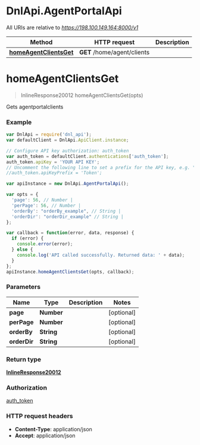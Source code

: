 # DnlApi.AgentPortalApi

All URIs are relative to *https://198.100.149.164:8000/v1*

Method | HTTP request | Description
------------- | ------------- | -------------
[**homeAgentClientsGet**](AgentPortalApi.md#homeAgentClientsGet) | **GET** /home/agent/clients | 


<a name="homeAgentClientsGet"></a>
# **homeAgentClientsGet**
> InlineResponse20012 homeAgentClientsGet(opts)



Gets agentportalclients

### Example
```javascript
var DnlApi = require('dnl_api');
var defaultClient = DnlApi.ApiClient.instance;

// Configure API key authorization: auth_token
var auth_token = defaultClient.authentications['auth_token'];
auth_token.apiKey = 'YOUR API KEY';
// Uncomment the following line to set a prefix for the API key, e.g. "Token" (defaults to null)
//auth_token.apiKeyPrefix = 'Token';

var apiInstance = new DnlApi.AgentPortalApi();

var opts = { 
  'page': 56, // Number | 
  'perPage': 56, // Number | 
  'orderBy': "orderBy_example", // String | 
  'orderDir': "orderDir_example" // String | 
};

var callback = function(error, data, response) {
  if (error) {
    console.error(error);
  } else {
    console.log('API called successfully. Returned data: ' + data);
  }
};
apiInstance.homeAgentClientsGet(opts, callback);
```

### Parameters

Name | Type | Description  | Notes
------------- | ------------- | ------------- | -------------
 **page** | **Number**|  | [optional] 
 **perPage** | **Number**|  | [optional] 
 **orderBy** | **String**|  | [optional] 
 **orderDir** | **String**|  | [optional] 

### Return type

[**InlineResponse20012**](InlineResponse20012.md)

### Authorization

[auth_token](../README.md#auth_token)

### HTTP request headers

 - **Content-Type**: application/json
 - **Accept**: application/json

